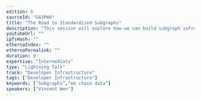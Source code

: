 ```yaml
---
edition: 6
sourceId: "GA3PWU"
title: "The Road to Standardized Subgraphs"
description: "This session will explore how we can build subgraph infrastructures that are consistent across the board in order to enable the transformation of raw blockchain data into meaningful metrics."
youtubeUrl: ""
ipfsHash: ""
ethernaIndex: ""
ethernaPermalink: ""
duration: 0
expertise: "Intermediate"
type: "Lightning Talk"
track: "Developer Infrastructure"
tags: ["Developer Infrastructure"]
keywords: ["Subgraphs","on chain data"]
speakers: ["Vincent Wen"]
---
```

